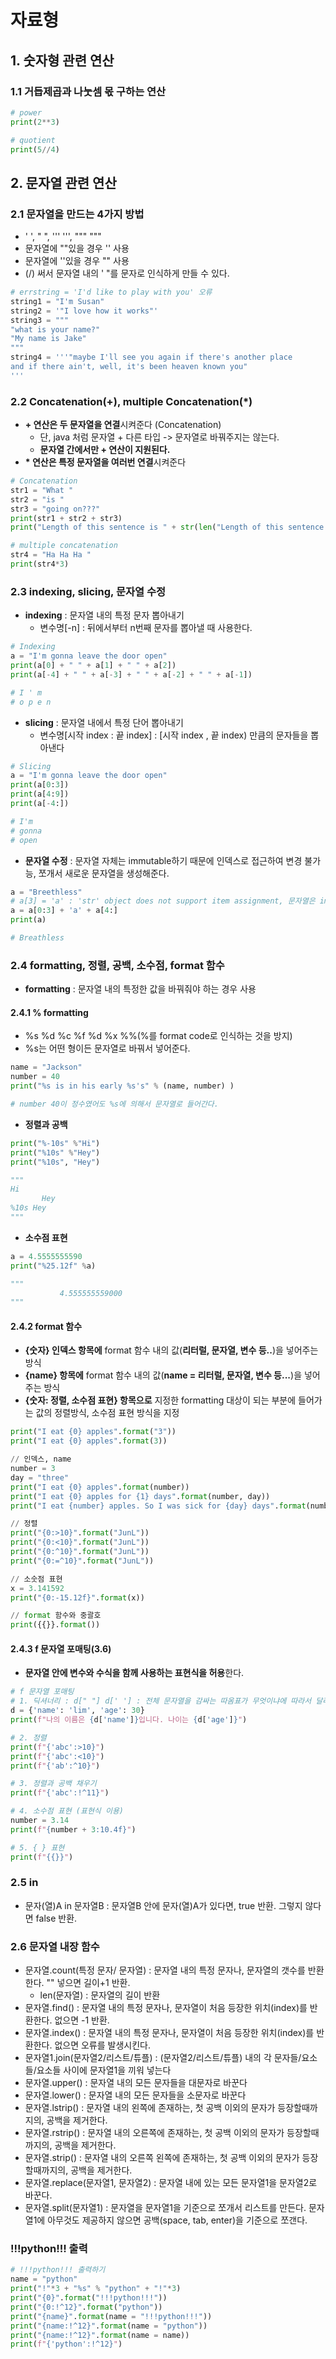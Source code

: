 # 자료형

## 1. 숫자형 관련 연산

### 1.1 거듭제곱과 나눗셈 몫 구하는 연산

```python
# power
print(2**3)

# quotient
print(5//4)
```

## 2. 문자열 관련 연산

### 2.1 문자열을 만드는 4가지 방법
  - ' ', " ", ''' ''', """ """
  - 문자열에 ""있을 경우 '' 사용
  - 문자열에 ''있을 경우 "" 사용
  - (/) 써서 문자열 내의 ' "를 문자로 인식하게 만들 수 있다.

```python
# errstring = 'I'd like to play with you' 오류
string1 = "I'm Susan"
string2 = '"I love how it works"'
string3 = """
"what is your name?"
"My name is Jake"
"""
string4 = '''"maybe I'll see you again if there's another place
and if there ain't, well, it's been heaven known you"
'''
```

### 2.2 Concatenation(+), multiple Concatenation(*)
  - **\+ 연산은 두 문자열을 연결**시켜준다 (Concatenation)
    - 단, java 처럼 문자열 + 다른 타입 -> 문자열로 바꿔주지는 않는다.
    - **문자열 간에서만 + 연산이 지원된다.**
  - **\* 연산은 특정 문자열을 여러번 연결**시켜준다

```python
# Concatenation
str1 = "What "
str2 = "is "
str3 = "going on???"
print(str1 + str2 + str3)
print("Length of this sentence is " + str(len("Length of this sentence is ")))

# multiple concatenation
str4 = "Ha Ha Ha "
print(str4*3)
```

### 2.3 indexing, slicing, 문자열 수정
  - **indexing** : 문자열 내의 특정 문자 뽑아내기
    - 변수명[-n] : 뒤에서부터 n번째 문자를 뽑아낼 때 사용한다.

```python
# Indexing
a = "I'm gonna leave the door open"
print(a[0] + " " + a[1] + " " + a[2])
print(a[-4] + " " + a[-3] + " " + a[-2] + " " + a[-1])

# I ' m 
# o p e n
```

  - **slicing** : 문자열 내에서 특정 단어 뽑아내기
    - 변수명[시작 index : 끝 index] : [시작 index , 끝 index) 만큼의 문자들을 뽑아낸다

```python
# Slicing
a = "I'm gonna leave the door open"
print(a[0:3])
print(a[4:9])
print(a[-4:])

# I'm
# gonna
# open
```

  - **문자열 수정** : 문자열 자체는 immutable하기 때문에 인덱스로 접근하여 변경 불가능, 쪼개서 새로운 문자열을 생성해준다.

```python
a = "Breethless"
# a[3] = 'a' : 'str' object does not support item assignment, 문자열은 immutable 하기 때문에 변경 불가능
a = a[0:3] + 'a' + a[4:]
print(a)

# Breathless
```

### 2.4 formatting, 정렬, 공백, 소수점, format 함수
  - **formatting** : 문자열 내의 특정한 값을 바꿔줘야 하는 경우 사용

#### 2.4.1 % formatting 
  - %s %d %c %f %d %x %%(%를 format code로 인식하는 것을 방지)
  - %s는 어떤 형이든 문자열로 바꿔서 넣어준다.

```python
name = "Jackson"
number = 40
print("%s is in his early %s's" % (name, number) )

# number 40이 정수였어도 %s에 의해서 문자열로 들어간다.
```

  - **정렬과 공백**

```python
print("%-10s" %"Hi")
print("%10s" %"Hey")
print("%10s", "Hey")

"""
Hi        
       Hey
%10s Hey
"""
```

  - **소수점 표현**

```python
a = 4.5555555590
print("%25.12f" %a)

"""
           4.555555559000
"""
```

#### 2.4.2 format 함수
  - **{숫자} 인덱스 항목에** format 함수 내의 값(**리터럴, 문자열, 변수 등..**)을 넣어주는 방식
  - **{name} 항목에** format 함수 내의 값(**name = 리터럴, 문자열, 변수 등...**)을 넣어주는 방식
  - **{숫자: 정렬, 소수점 표현} 항목으로** 지정한 formatting 대상이 되는 부분에 들어가는 값의 정렬방식, 소수점 표현 방식을 지정
    
```python
print("I eat {0} apples".format("3"))
print("I eat {0} apples".format(3))

// 인덱스, name
number = 3
day = "three"
print("I eat {0} apples".format(number))
print("I eat {0} apples for {1} days".format(number, day))
print("I eat {number} apples. So I was sick for {day} days".format(number = 10, day = 4))

// 정렬
print("{0:>10}".format("JunL"))
print("{0:<10}".format("JunL"))
print("{0:^10}".format("JunL"))
print("{0:=^10}".format("JunL"))

// 소숫점 표현
x = 3.141592
print("{0:-15.12f}".format(x))

// format 함수와 중괄호
print({{}}.format())
```

#### 2.4.3 f 문자열 포매팅(3.6)
  - **문자열 안에 변수와 수식을 함께 사용하는 표현식을 허용**한다.

```python
# f 문자열 포매팅
# 1. 딕셔너리 : d[" "] d[' '] : 전체 문자열을 감싸는 따옴표가 무엇이냐에 따라서 달라진다.
d = {'name': 'lim', 'age': 30}
print(f"나의 이름은 {d['name']}입니다. 나이는 {d['age']}")

# 2. 정렬
print(f"{'abc':>10}")
print(f"{'abc':<10}")
print(f"{'ab':^10}")

# 3. 정렬과 공백 채우기
print(f"{'abc':!^11}")

# 4. 소수점 표현 (표현식 이용)
number = 3.14
print(f"{number + 3:10.4f}")

# 5. { } 표현
print(f"{{}}")
```

### 2.5 in
  - 문자(열)A in 문자열B : 문자열B 안에 문자(열)A가 있다면, true 반환. 그렇지 않다면 false 반환.  

### 2.6 문자열 내장 함수
  - 문자열.count(특정 문자/ 문자열) : 문자열 내의 특정 문자나, 문자열의 갯수를 반환한다. "" 넣으면 길이+1 반환. 
    - len(문자열) : 문자열의 길이 반환 
  - 문자열.find() : 문자열 내의 특정 문자나, 문자열이 처음 등장한 위치(index)를 반환한다. 없으면 -1 반환.
  - 문자열.index() : 문자열 내의 특정 문자나, 문자열이 처음 등장한 위치(index)를 반환한다. 없으면 오류를 발생시킨다.
  - 문자열1.join(문자열2/리스트/튜플) : (문자열2/리스트/튜플) 내의 각 문자들/요소들/요소들 사이에 문자열1을 끼워 넣는다
  - 문자열.upper() : 문자열 내의 모든 문자들을 대문자로 바꾼다
  - 문자열.lower() : 문자열 내의 모든 문자들을 소문자로 바꾼다
  - 문자열.lstrip() : 문자열 내의 왼쪽에 존재하는, 첫 공백 이외의 문자가 등장할때까지의, 공백을 제거한다.
  - 문자열.rstrip() : 문자열 내의 오른쪽에 존재하는, 첫 공백 이외의 문자가 등장할때까지의, 공백을 제거한다.
  - 문자열.strip() : 문자열 내의 오른쪽 왼쪽에 존재하는, 첫 공백 이외의 문자가 등장할때까지의, 공백을 제거한다.
  - 문자열.replace(문자열1, 문자열2) : 문자열 내에 있는 모든 문자열1을 문자열2로 바꾼다.
  - 문자열.split(문자열1) : 문자열을 문자열1을 기준으로 쪼개서 리스트를 만든다. 문자열1에 아무것도 제공하지 않으면 공백(space, tab, enter)을 기준으로 쪼갠다.

### !!!python!!! 출력

```python
# !!!python!!! 출력하기
name = "python"
print("!"*3 + "%s" % "python" + "!"*3)
print("{0}".format("!!!python!!!"))
print("{0:!^12}".format("python"))
print("{name}".format(name = "!!!python!!!"))
print("{name:!^12}".format(name = "python"))
print("{name:!^12}".format(name = name))
print(f"{'python':!^12}")
```






